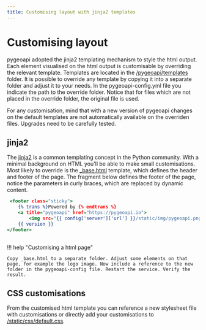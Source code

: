 ```yaml
---
title: Customising layout with jinja2 templates 
---
```


# Customising layout

pygeoapi adopted the jinja2 templating mechanism to style the html output. Each element visualised on the html output is customisable by overriding the relevant template. Templates are located in the [/pygeoapi/templates](https://github.com/geopython/pygeoapi/tree/master/pygeoapi/templates) folder. It is possible to override any template by copying it into a separate folder and adjust it to your needs. In the pygeoapi-config.yml file you indicate the path to the override folder. Notice that for files which are not placed in the override folder, the original file is used.

For any customisation, mind that with a new version of pygeoapi changes on the default templates are not automatically available on the overriden files. Upgrades need to be carefully tested.

## jinja2

The [jinja2](https://jinja.palletsprojects.com/en/2.9.x/intro/) is a common templating concept in the Python community. With a minimal background on HTML you'll be able to make small customisations. Most likely to override is the [_base.html](https://github.com/geopython/pygeoapi/blob/master/pygeoapi/templates/_base.html) template, which defines the header and footer of the page. The fragment below defines the footer of the page, notice the parameters in curly braces, which are replaced by dynamic content. 

``` {.html linenums="1"}
 <footer class="sticky">
    {% trans %}Powered by {% endtrans %} 
    <a title="pygeoapi" href="https://pygeoapi.io">
        <img src="{{ config['server']['url'] }}/static/img/pygeoapi.png" title="pygeoapi logo" style="height:24px;vertical-align: middle;"/></a> 
    {{ version }}
</footer>
    
```

!!! help "Customising a html page"

    Copy _base.html to a separate folder. Adjust some elements on that page, for example the logo image. Now include a reference to the new folder in the pygeoapi-config file. Restart the service. Verify the result.

## CSS customisations

From the customised html template you can reference a new stylesheet file with customisations or directly add your customisations to [/static/css/default.css](https://github.com/geopython/pygeoapi/blob/master/pygeoapi/static/css/default.css).

